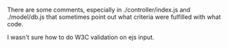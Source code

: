 There are some comments, especially in ./controller/index.js and ./model/db.js that sometimes point out what criteria were fulfilled with what code.

I wasn't sure how to do W3C validation on ejs input.
